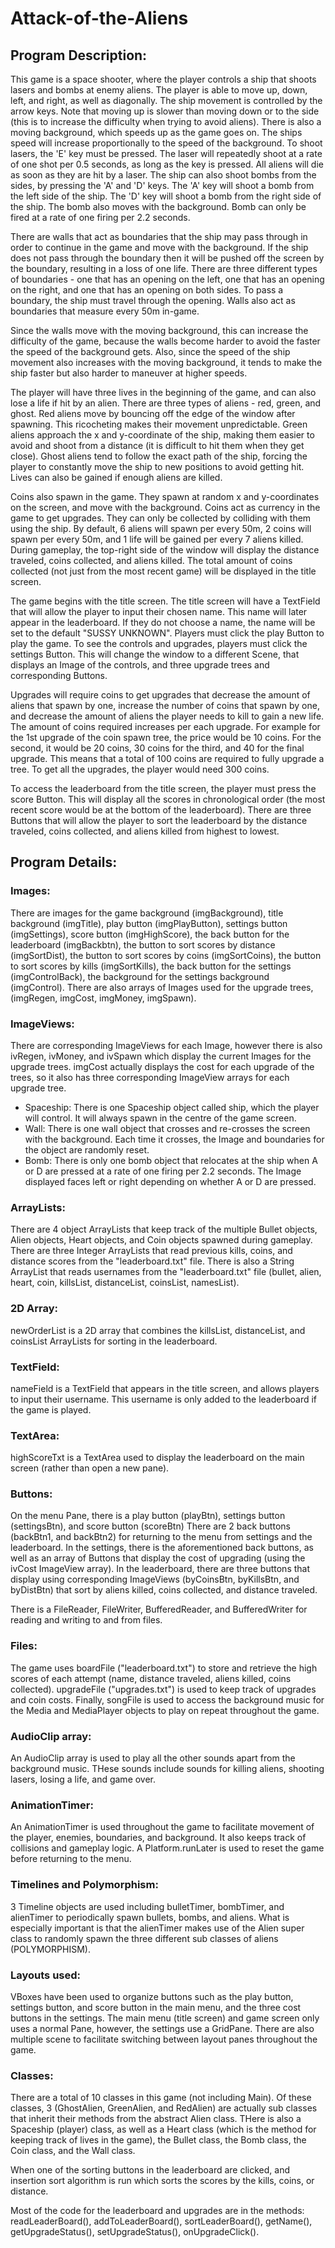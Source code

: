# Attack-of-the-Aliens

## Program Description: 

This game is a space shooter, where the player controls a ship that shoots lasers and bombs at enemy aliens. The player is able to move up, down, left, and right, as well as diagonally. The ship movement is controlled by the arrow keys. Note that moving up is slower than moving down or to the side (this is to increase the difficulty when trying to avoid aliens). There is also a moving background, which speeds up as the game goes on. The ships speed will increase proportionally to the speed of the background. To shoot lasers, the 'E' key must be pressed. The laser will repeatedly shoot at a rate of one shot per 0.5 seconds, as long as the key is pressed. All aliens will die as soon as they are hit by a laser. The ship can also shoot bombs from the sides, by pressing the 'A' and 'D' keys. The 'A' key will shoot a bomb from the left side of the ship. The 'D' key will shoot a bomb from the right side of the ship. The bomb also moves with the background. Bomb can only be fired at a rate of one firing per 2.2 seconds.

There are walls that act as boundaries that the ship may pass through in order to continue in the game and move with the background. If the ship does not pass through the boundary then it will be pushed off the screen by the boundary, resulting in a loss of one life. There are three different types of boundaries - one that has an opening on the left, one that has an opening on the right, and one that has an opening on both sides. To pass a boundary, the ship must travel through the opening. Walls also act as boundaries that measure every 50m in-game.

Since the walls move with the moving background, this can increase the difficulty of the game, because the walls become harder to avoid the faster the speed of the background gets. Also, since the speed of the ship movement also increases with the moving background, it tends to make the ship faster but also harder to maneuver at higher speeds.

The player will have three lives in the beginning of the game, and can also lose a life if hit by an alien. There are three types of aliens - red, green, and ghost. Red aliens move by bouncing off the edge of the window after spawning. This ricocheting makes their movement unpredictable. Green aliens approach the x and y-coordinate of the ship, making them easier to avoid and shoot from a distance (it is difficult to hit them when they get close). Ghost aliens tend to follow the exact path of the ship, forcing the player to constantly move the ship to new positions to avoid getting hit. Lives can also be gained if enough aliens are killed.

Coins also spawn in the game. They spawn at random x and y-coordinates on the screen, and move with the background. Coins act as currency in the game to get upgrades. They can only be collected by colliding with them using the ship. By default, 6 aliens will spawn per every 50m, 2 coins will spawn per every 50m, and 1 life will be gained per every 7 aliens killed. During gameplay, the top-right side of the window will display the distance traveled, coins collected, and aliens killed. The total amount of coins collected (not just from the most recent game) will be displayed in the title screen.

The game begins with the title screen. The title screen will have a TextField that will allow the player to input their chosen name. This name will later appear in the leaderboard. If they do not choose a name, the name will be set to the default "SUSSY UNKNOWN". Players must click the play Button to play the game. To see the controls and upgrades, players must click the settings Button. This will change the window to a different Scene, that displays an Image of the controls, and three upgrade trees and corresponding Buttons. 

Upgrades will require coins to get upgrades that decrease the amount of aliens that spawn by one, increase the number of coins that spawn by one, and decrease the amount of aliens the player needs to kill to gain a new life. The amount of coins required increases per each upgrade. For example for the 1st upgrade of the coin spawn tree, the price would be 10 coins. For the second, it would be 20 coins, 30 coins for the third, and 40 for the final upgrade. This means that a total of 100 coins are required to fully upgrade a tree. To get all the upgrades, the player would need 300 coins.

To access the leaderboard from the title screen, the player must press the score Button. This will display all the scores in chronological order (the most recent score would be at the bottom of the leaderboard). There are three Buttons that will allow the player to sort the leaderboard by the distance traveled, coins collected, and aliens killed from highest to lowest.

## Program Details: 

### Images: 
There are images for the game background (imgBackground), title background (imgTitle), play button (imgPlayButton), settings button (imgSettings), score button (imgHighScore), the back button for the leaderboard (imgBackbtn), the button to sort scores by distance (imgSortDist), the button to sort scores by coins (imgSortCoins), the button to sort scores by kills (imgSortKills), the back button for the settings (imgControlBack), the background for the settings background (imgControl). There are also arrays of Images used for the upgrade trees, (imgRegen, imgCost, imgMoney, imgSpawn).

### ImageViews: 
There are corresponding ImageViews for each Image, however there is also ivRegen, ivMoney, and ivSpawn which display the current Images for the upgrade trees. imgCost actually displays the cost for each upgrade of the trees, so it also has three corresponding ImageView arrays for each upgrade tree.
 * Spaceship: There is one Spaceship object called ship, which the player will control. It will always spawn in the centre of the game screen.
 * Wall: There is one wall object that crosses and re-crosses the screen with the background. Each time it crosses, the Image and boundaries for the object are randomly reset.
 * Bomb: There is only one bomb object that relocates at the ship when A or D are pressed at a rate of one firing per 2.2 seconds. The Image displayed faces left or right depending on whether A or D are pressed.

### ArrayLists: 
There are 4 object ArrayLists that keep track of the multiple Bullet objects, Alien objects, Heart objects, and Coin objects spawned during gameplay. There are three Integer ArrayLists that read previous kills, coins, and distance scores from the "leaderboard.txt" file. There is also a String ArrayList that reads usernames from the "leaderboard.txt" file (bullet, alien, heart, coin, killsList, distanceList, coinsList, namesList).

### 2D Array: 
newOrderList is a 2D array that combines the killsList, distanceList, and coinsList ArrayLists for sorting in the leaderboard.

### TextField: 
nameField is a TextField that appears in the title screen, and allows players to input their username. This username is only added to the leaderboard if the game is played.

### TextArea: 
highScoreTxt is a TextArea used to display the leaderboard on the main screen (rather than open a new pane).

### Buttons: 
On the menu Pane, there is a play button (playBtn), settings button (settingsBtn), and score button (scoreBtn) There are 2 back buttons (backBtn1, and backBtn2) for returning to the menu from settings and the leaderboard. In the settings, there is the aforementioned back buttons, as well as an array of Buttons that display the cost of upgrading (using the ivCost ImageView array). In the leaderboard, there are three buttons that display using corresponding ImageViews (byCoinsBtn, byKillsBtn, and byDistBtn) that sort by aliens killed, coins collected, and distance traveled.

There is a FileReader, FileWriter, BufferedReader, and BufferedWriter for reading and writing to and from files.

### Files: 
The game uses boardFile ("leaderboard.txt") to store and retrieve the high scores of each attempt (name, distance traveled, aliens killed, coins collected). upgradeFile ("upgrades.txt") is used to keep track of upgrades and coin costs. Finally, songFile is used to access the background music for the Media and MediaPlayer objects to play on repeat throughout the game.

### AudioClip array: 
An AudioClip array is used to play all the other sounds apart from the background music. THese sounds include sounds for killing aliens, shooting lasers, losing a life, and game over.

### AnimationTimer: 
An AnimationTimer is used throughout the game to facilitate movement of the player, enemies, boundaries, and background. It also keeps track of collisions and gameplay logic. A Platform.runLater is used to reset the game before returning to the menu.

### Timelines and Polymorphism: 
3 Timeline objects are used including bulletTimer, bombTimer, and alienTimer to periodically spawn bullets, bombs, and aliens. What is especially important is that the alienTimer makes use of the Alien super class to randomly spawn the three different sub classes of aliens (POLYMORPHISM).

### Layouts used: 
VBoxes have been used to organize buttons such as the play button, settings button, and score button in the main menu, and the three cost buttons in the settings. The main menu (title screen) and game screen only uses a normal Pane, however, the settings use a GridPane. There are also multiple scene to facilitate switching between layout panes throughout the game.

### Classes: 
There are a total of 10 classes in this game (not including Main). Of these classes, 3 (GhostAlien, GreenAlien, and RedAlien) are actually sub classes that inherit their methods from the abstract Alien class. THere is also a Spaceship (player) class, as well as a Heart class (which is the method for keeping track of lives in the game), the Bullet class, the Bomb class, the Coin class, and the Wall class.

When one of the sorting buttons in the leaderboard are clicked, and insertion sort algorithm is run which sorts the scores by the kills, coins, or distance.
 
Most of the code for the leaderboard and upgrades are in the methods: readLeaderBoard(), addToLeaderBoard(), sortLeaderBoard(), getName(), getUpgradeStatus(), setUpgradeStatus(), onUpgradeClick().
